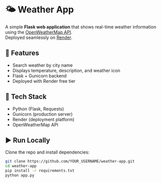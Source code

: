 # 🌤️ Weather App

A simple **Flask web application** that shows real-time weather information using the [OpenWeatherMap API](https://openweathermap.org/api).  
Deployed seamlessly on [Render](https://render.com).

## 🚀 Features
- Search weather by city name
- Displays temperature, description, and weather icon
- Flask + Gunicorn backend
- Deployed with Render free tier

## 🔧 Tech Stack
- Python (Flask, Requests)
- Gunicorn (production server)
- Render (deployment platform)
- OpenWeatherMap API

## ▶️ Run Locally
Clone the repo and install dependencies:
```bash
git clone https://github.com/YOUR_USERNAME/weather-app.git
cd weather-app
pip install -r requirements.txt
python app.py
